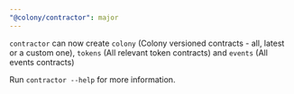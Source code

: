 ```yaml
---
"@colony/contractor": major
---
```


`contractor` can now create `colony` (Colony versioned contracts - all, latest or a custom one), `tokens` (All relevant token contracts) and `events` (All events contracts)

Run `contractor --help` for more information.
